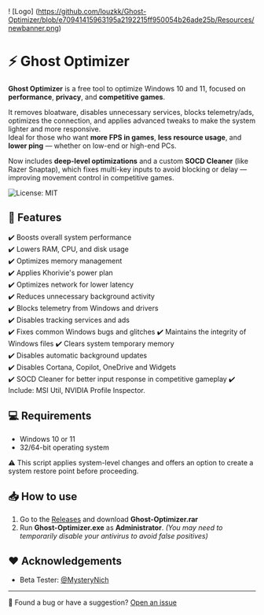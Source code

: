 ! [Logo] (https://github.com/louzkk/Ghost-Optimizer/blob/e70941415963195a2192215ff950054b26ade25b/Resources/newbanner.png)

# ⚡ Ghost Optimizer

**Ghost Optimizer** is a free tool to optimize Windows 10 and 11, focused on **performance**, **privacy**, and **competitive games**.

It removes bloatware, disables unnecessary services, blocks telemetry/ads, optimizes the connection, and applies advanced tweaks to make the system lighter and more responsive.  
Ideal for those who want **more FPS in games**, **less resource usage**, and **lower ping** — whether on low-end or high-end PCs.

Now includes **deep-level optimizations** and a custom **SOCD Cleaner** (like Razer Snaptap), which fixes multi-key inputs to avoid blocking or delay — improving movement control in competitive games.

![License: MIT](https://img.shields.io/badge/License-MIT-yellow.svg)

## 🚀 Features

✔️ Boosts overall system performance  
✔️ Lowers RAM, CPU, and disk usage  
✔️ Optimizes memory management  
✔️ Applies Khorivie's power plan  
✔️ Optimizes network for lower latency  
✔️ Reduces unnecessary background activity  
✔️ Blocks telemetry from Windows and drivers  
✔️ Disables tracking services and ads  
✔️ Fixes common Windows bugs and glitches
✔️ Maintains the integrity of Windows files
✔️ Clears system temporary memory  
✔️ Disables automatic background updates  
✔️ Disables Cortana, Copilot, OneDrive and Widgets  
✔️ SOCD Cleaner for better input response in competitive gameplay
✔️ Include: MSI Util, NVIDIA Profile Inspector.

## 💻 Requirements

- Windows 10 or 11  
- 32/64-bit operating system  

⚠️ This script applies system-level changes and offers an option to create a system restore point before proceeding.

## 📥 How to use

1. Go to the [Releases](https://github.com/louzkk/Ghost-Optimizer/releases) and download **Ghost-Optimizer.rar**  
2. Run **Ghost-Optimizer.exe** as **Administrator**.
   *(You may need to temporarily disable your antivirus to avoid false positives)*

## ❤️ Acknowledgements

- Beta Tester: [@MysteryNich](https://github.com/MysteryNich)

---

💬 Found a bug or have a suggestion? [Open an issue](https://github.com/louzkk/Ghost-Optimizer/issues)
